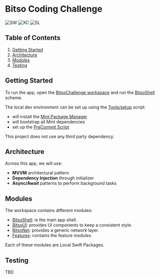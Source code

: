 # Bitso Coding Challenge

<!-- Badges -->

![SW][swift_badge] ![XC][xcode_badge] ![SL][swiftlint_badge]

<!-- Contents -->

## Table of Contents

1. [Getting Started](#getting-started)
2. [Architecture](#architecture)
3. [Modules](#modules)
4. [Testing](#testing)

## Getting Started

To run the app, open the [BitsoChallenge workspace](./BitsoChallenge.xcworkspace) and run the [BitsoShell](./BitsoShell) scheme.

The local dev environment can be set up using the [Tools/setup](./Tools/setup) script:

- will install the [Mint Package Manager](https://github.com/yonaskolb/Mint)
- will bootstrap all Mint dependencies
- set up the [PreCommit Script](./Tools/pre-commit)

This project does not use any third party dependency.

## Architecture

Across this app, we will use:

- **MVVM** architectural pattern
- **Dependency Injection** through initializer
- **Async/Await** patterns to perform background tasks

## Modules

The workspace contains different modules:

- [BitsoShell](./BitsoShell): is the main app shell.
- [BitsoUI](./BitsoUI): provides UI components to keep a consistent style.
- [BitsoNet](./BitsoNet): provides a generic network layer.
- [Features](./Features): contains the feature modules.

Each of these modules are Local Swift Packages.

## Testing

TBD

<!-- Badge Links -->

[swift_badge]: https://img.shields.io/badge/Swift-5%2e7%2e2-red?logo=swift
[xcode_badge]: https://img.shields.io/badge/Xcode-14%2e2-blue?logo=xcode
[swiftlint_badge]: https://img.shields.io/badge/SwiftLint-0%2E42%2E0-green?logo=xcode
